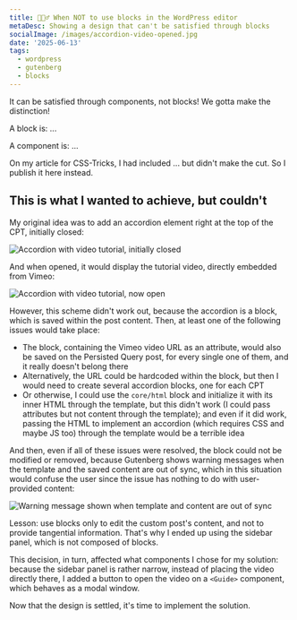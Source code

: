 ```yaml
---
title: 🙅🏻‍♂️ When NOT to use blocks in the WordPress editor
metaDesc: Showing a design that can't be satisfied through blocks
socialImage: /images/accordion-video-opened.jpg
date: '2025-06-13'
tags:
  - wordpress
  - gutenberg
  - blocks
---
```


It can be satisfied through components, not blocks! We gotta make the distinction!

A block is: ...

A component is: ...

On my article for CSS-Tricks, I had included ... but didn't make the cut. So I publish it here instead.

## This is what I wanted to achieve, but couldn't

My original idea was to add an accordion element right at the top of the CPT, initially closed:

![Accordion with video tutorial, initially closed](/images/accordion-video-closed.jpg)

And when opened, it would display the tutorial video, directly embedded from Vimeo:

![Accordion with video tutorial, now open](/images/accordion-video-opened.jpg)

However, this scheme didn't work out, because the accordion is a block, which is saved within the post content. Then, at least one of the following issues would take place:

- The block, containing the Vimeo video URL as an attribute, would also be saved on the Persisted Query post, for every single one of them, and it really doesn't belong there
- Alternatively, the URL could be hardcoded within the block, but then I would need to create several accordion blocks, one for each CPT
- Or otherwise, I could use the `core/html` block and initialize it with its inner HTML through the template, but this didn't work (I could pass attributes but not content through the template); and even if it did work, passing the HTML to implement an accordion (which requires CSS and maybe JS too) through the template would be a terrible idea

And then, even if all of these issues were resolved, the block could not be modified or removed, because Gutenberg shows warning messages when the template and the saved content are out of sync, which in this situation would confuse the user since the issue has nothing to do with user-provided content:

![Warning message shown when template and content are out of sync](/images/template-content-out-of-sync.jpg)

Lesson: use blocks only to edit the custom post's content, and not to provide tangential information. That's why I ended up using the sidebar panel, which is not composed of blocks. 

This decision, in turn, affected what components I chose for my solution: because the sidebar panel is rather narrow, instead of placing the video directly there, I added a button to open the video on a `<Guide>` component, which behaves as a modal window.

Now that the design is settled, it's time to implement the solution.


